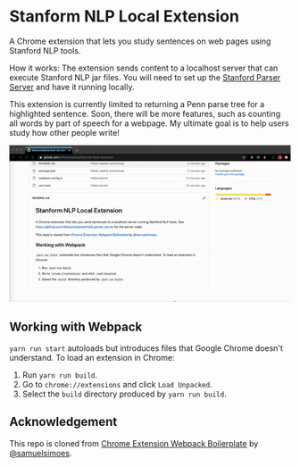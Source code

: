 # Stanform NLP Local Extension

A Chrome extension that lets you study sentences on web pages using Stanford
NLP tools.

How it works: The extension sends content to a localhost server that can execute
Stanford NLP jar files. You will need to set up the
[Stanford Parser Server](https://github.com/dicksontsai/stanford_parser_server)
and have it running locally.

This extension is currently limited to returning a Penn parse tree for a
highlighted sentence. Soon, there will be more features, such as counting all
words by part of speech for a webpage. My ultimate goal is to help users study
how other people write!

![Extension demo](https://github.com/dicksontsai/stanford-nlp-local-extension/blob/master/extension-demo.gif)

## Working with Webpack

`yarn run start` autoloads but introduces files that Google Chrome doesn't understand. To load an extension in Chrome:

1. Run `yarn run build`.
1. Go to `chrome://extensions` and click `Load Unpacked`.
1. Select the `build` directory produced by `yarn run build`.

## Acknowledgement

This repo is cloned from [Chrome Extension Webpack Boilerplate](https://github.com/samuelsimoes/chrome-extension-webpack-boilerplate) by
[@samuelsimoes](https://twitter.com/samuelsimoes).
